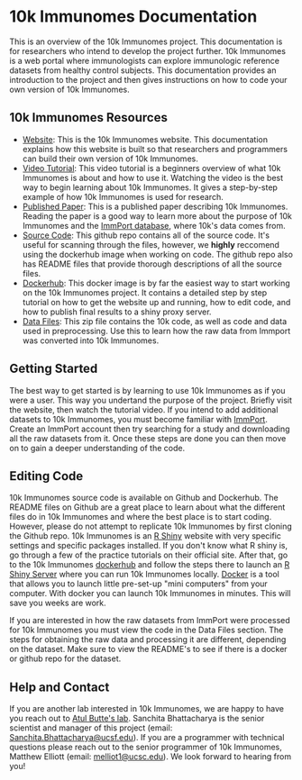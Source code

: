 # 10k Immunomes Documentation

This is an overview of the 10k Immunomes project. This documentation is for researchers who intend to develop the project further. 10k Immunomes is a web portal where immunologists can explore immunologic reference datasets from healthy control subjects. This documentation provides an introduction to the project and then gives instructions on how to code your own version of 10k Immunomes.


## 10k Immunomes Resources

* [Website](https://10kimmunomes.ucsf.edu/): This is the 10k Immunomes website. This documentation explains how this website is built so that researchers and programmers can build their own version of 10k Immunomes.
* [Video Tutorial](https://youtu.be/pwBs4J4xDOw): This video tutorial is a beginners overview of what 10k Immunomes is about and how to use it. Watching the video is the best way to begin learning about 10k Immunomes. It gives a step-by-step example of how 10k Immunomes is used for research.
* [Published Paper](https://www.cell.com/cell-reports/pdf/S2211-1247(18)31451-7.pdf): This is a published paper describing 10k Immunomes. Reading the paper is a good way to learn more about the purpose of 10k Immunomes and the [ImmPort database](https://www.immport.org/about), where 10k's data comes from.
* [Source Code](https://github.com/pupster90/10k_Immunomes): This github repo contains all of the source code. It's useful for scanning through the files, however, we **highly** reccomend using the dockerhub image when working on code. The github repo also has README files that provide thorough descriptions of all the source files.
* [Dockerhub](https://hub.docker.com/r/pupster90/10kimmunomes/tags): This docker image is by far the easiest way to start working on the 10k Immunomes project. It contains a detailed step by step tutorial on how to get the website up and running, how to edit code, and how to publish final results to a shiny proxy server.
* [Data Files](https://www.google.com): This zip file contains the 10k code, as well as code and data used in preprocessing. Use this to learn how the raw data from Immport was converted into 10k Immunomes.

## Getting Started

The best way to get started is by learning to use 10k Immunomes as if you were a user. This way you undertand the purpose of the project. Briefly visit the website, then watch the tutorial video. If you intend to add additional datasets to 10k Immunomes, you must become familiar with [ImmPort](https://www.immport.org/about). Create an ImmPort account then try searching for a study and downloading all the raw datasets from it. Once these steps are done you can then move on to gain a deeper understanding of the code.

## Editing Code

10k Immunomes source code is available on Github and Dockerhub. The README files on Github are a great place to learn about what the different files do in 10k Immunomes and where the best place is to start coding. However, please do not attempt to replicate 10k Immunomes by first cloning the Github repo. 10k Immunomes is an [R Shiny](https://shiny.rstudio.com/tutorial/) website with very specific settings and specific packages installed. If you don't know what R shiny is, go through a few of the practice tutorials on their official site. After that, go to the 10k Immunomes [dockerhub](https://www.docker.com/products/docker-hub#:~:text=Docker%20Hub%20is%20a%20hosted,push%20them%20to%20Docker%20Hub) and follow the steps there to launch an [R Shiny Server](https://shiny.rstudio.com/articles/shiny-server.html) where you can run 10k Immunomes locally. [Docker](https://docs.docker.com/get-started/) is a tool that allows you to launch little pre-set-up "mini computers" from your computer. With docker you can launch 10k Immunomes in minutes. This will save you weeks are work. 

If you are interested in how the raw datasets from ImmPort were processed for 10k Immunomes you must view the code in the Data Files section. The steps for obtaining the raw data and processing it are different, depending on the dataset. Make sure to view the README's to see if there is a docker or github repo for the dataset.

## Help and Contact

If you are another lab interested in 10k Immunomes, we are happy to have you reach out to [Atul Butte's lab](https://buttelab.ucsf.edu/). Sanchita Bhattacharya is the senior scientist and manager of this project (email: Sanchita.Bhattacharya@ucsf.edu). If you are a programmer with technical questions please reach out to the senior programmer of 10k Immunomes, Matthew Elliott (email: melliot1@ucsc.edu). We look forward to hearing from you!





